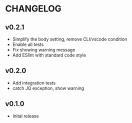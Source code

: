 # CHANGELOG

## v0.2.1
* Simplify the body setting, remove CLI/vscode condition
* Enable all tests
* Fix showing warning message
* Add ESlint with standard code style

## v0.2.0
* Add integration tests
* catch JQ exception, show warning

## v0.1.0
* Inital release